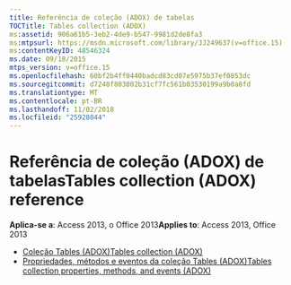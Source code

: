 ```yaml
---
title: Referência de coleção (ADOX) de tabelas
TOCTitle: Tables collection (ADOX)
ms:assetid: 906a61b5-3eb2-4de9-b547-9981d2de8fa3
ms:mtpsurl: https://msdn.microsoft.com/library/JJ249637(v=office.15)
ms:contentKeyID: 48546324
ms.date: 09/18/2015
mtps_version: v=office.15
ms.openlocfilehash: 60bf2b4ff0440badcd83cd07e5975b37ef0853dc
ms.sourcegitcommit: d7248f803002b31cf7fc561b03530199a9b0a8fd
ms.translationtype: MT
ms.contentlocale: pt-BR
ms.lasthandoff: 11/02/2018
ms.locfileid: "25928044"
---
```

# <a name="tables-collection-adox-reference"></a><span data-ttu-id="c3b56-102">Referência de coleção (ADOX) de tabelas</span><span class="sxs-lookup"><span data-stu-id="c3b56-102">Tables collection (ADOX) reference</span></span>

<span data-ttu-id="c3b56-103">**Aplica-se a**: Access 2013, o Office 2013</span><span class="sxs-lookup"><span data-stu-id="c3b56-103">**Applies to**: Access 2013, Office 2013</span></span>

- [<span data-ttu-id="c3b56-104">Coleção Tables (ADOX)</span><span class="sxs-lookup"><span data-stu-id="c3b56-104">Tables collection (ADOX)</span></span>](tables-collection-adox.md)
- [<span data-ttu-id="c3b56-105">Propriedades, métodos e eventos da coleção Tables (ADOX)</span><span class="sxs-lookup"><span data-stu-id="c3b56-105">Tables collection properties, methods, and events (ADOX)</span></span>](tables-collection-properties-methods-and-events-adox.md)

